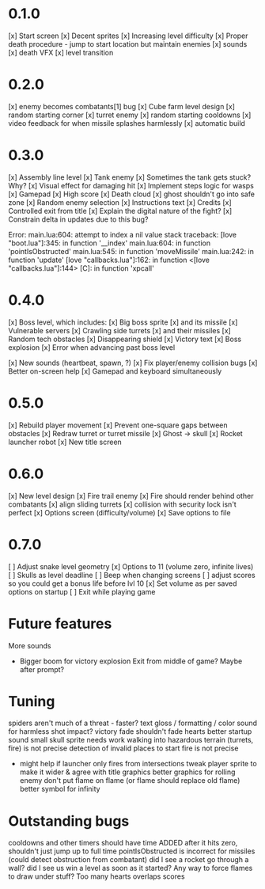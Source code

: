 # 0.1.0

[x] Start screen
[x] Decent sprites
[x] Increasing level difficulty
[x] Proper death procedure - jump to start location but maintain enemies
[x] sounds
[x] death VFX
[x] level transition

# 0.2.0

[x] enemy becomes combatants[1] bug
[x] Cube farm level design
[x] random starting corner
[x] turret enemy
[x] random starting cooldowns
[x] video feedback for when missile splashes harmlessly
[x] automatic build

# 0.3.0

[x] Assembly line level
[x] Tank enemy
[x] Sometimes the tank gets stuck? Why?
[x] Visual effect for damaging hit
[x] Implement steps logic for wasps
[x] Gamepad
[x] High score
[x] Death cloud
[x] ghost shouldn't go into safe zone
[x] Random enemy selection
[x] Instructions text
[x] Credits
[x] Controlled exit from title
[x] Explain the digital nature of the fight?
[x] Constrain delta in updates due to this bug?

Error: main.lua:604: attempt to index a nil value
stack traceback:
	[love "boot.lua"]:345: in function '__index'
	main.lua:604: in function 'pointIsObstructed'
	main.lua:545: in function 'moveMissile'
	main.lua:242: in function 'update'
	[love "callbacks.lua"]:162: in function <[love "callbacks.lua"]:144>
	[C]: in function 'xpcall'

# 0.4.0

[x] Boss level, which includes:
[x] Big boss sprite
[x] and its missile
[x] Vulnerable servers
[x] Crawling side turrets
[x] and their missiles
[x] Random tech obstacles
[x] Disappearing shield
[x] Victory text
[x] Boss explosion
[x] Error when advancing past boss level

[x] New sounds (heartbeat, spawn, ?)
[x] Fix player/enemy collision bugs
[x] Better on-screen help
[x] Gamepad and keyboard simultaneously

# 0.5.0

[x] Rebuild player movement
[x] Prevent one-square gaps between obstacles
[x] Redraw turret or turret missile
[x] Ghost -> skull
[x] Rocket launcher robot
[x] New title screen

# 0.6.0

[x] New level design
[x] Fire trail enemy
[x] Fire should render behind other combatants
[x] align sliding turrets
[x] collision with security lock isn't perfect
[x] Options screen (difficulty/volume)
[x] Save options to file

# 0.7.0

[ ] Adjust snake level geometry
[x] Options to 11 (volume zero, infinite lives)
[ ] Skulls as level deadline
[ ] Beep when changing screens
[ ] adjust scores so you could get a bonus life before lvl 10
[x] Set volume as per saved options on startup
[ ] Exit while playing game

# Future features

More sounds
- Bigger boom for victory explosion
Exit from middle of game? Maybe after prompt?

# Tuning

spiders aren't much of a threat - faster?
text gloss / formatting / color
sound for harmless shot impact?
victory fade shouldn't fade hearts
better startup sound
small skull sprite needs work
walking into hazardous terrain (turrets, fire) is not precise
detection of invalid places to start fire is not precise
- might help if launcher only fires from intersections
tweak player sprite to make it wider & agree with title graphics
better graphics for rolling enemy
don't put flame on flame (or flame should replace old flame)
better symbol for infinity

# Outstanding bugs

cooldowns and other timers should have time ADDED after it hits zero, shouldn't just jump up to full time
pointIsObstructed is incorrect for missiles (could detect obstruction from combatant)
did I see a rocket go through a wall?
did I see us win a level as soon as it started?
Any way to force flames to draw under stuff?
Too many hearts overlaps scores
